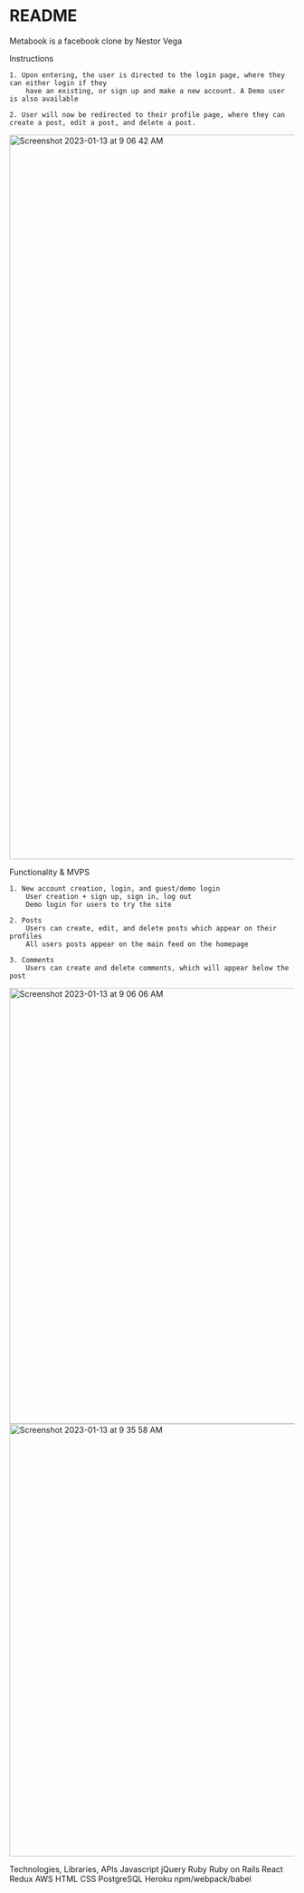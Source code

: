 # README

Metabook is a facebook clone by Nestor Vega

Instructions

    1. Upon entering, the user is directed to the login page, where they can either login if they
        have an existing, or sign up and make a new account. A Demo user is also available

    2. User will now be redirected to their profile page, where they can create a post, edit a post, and delete a post.
    
<img width="1278" alt="Screenshot 2023-01-13 at 9 06 42 AM" src="https://user-images.githubusercontent.com/93811834/212377744-6bc1a85d-1e62-4366-abf2-ed984cac69f2.png">

Functionality & MVPS

    1. New account creation, login, and guest/demo login
        User creation + sign up, sign in, log out
        Demo login for users to try the site

    2. Posts
        Users can create, edit, and delete posts which appear on their profiles
        All users posts appear on the main feed on the homepage

    3. Comments
        Users can create and delete comments, which will appear below the post

<img width="769" alt="Screenshot 2023-01-13 at 9 06 06 AM" src="https://user-images.githubusercontent.com/93811834/212377943-2bf39543-626e-4a28-96ad-31f64645d2e0.png">


<img width="763" alt="Screenshot 2023-01-13 at 9 35 58 AM" src="https://user-images.githubusercontent.com/93811834/212383317-d9ea09e0-f300-4f55-81f5-89596ef45708.png">

Technologies, Libraries, APIs
    Javascript
    jQuery
    Ruby
    Ruby on Rails
    React
    Redux
    AWS
    HTML
    CSS
    PostgreSQL
    Heroku
    npm/webpack/babel
